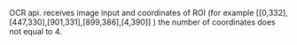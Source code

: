 OCR api. receives image input and coordinates of ROI (for example [[0,332],[447,330],[901,331],[899,386],[4,390]] ) the number of coordinates does not equal to 4. 

